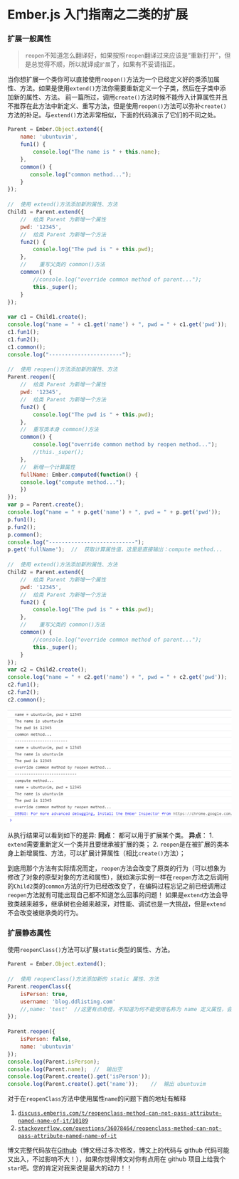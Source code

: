 # Ember.js 入门指南之二类的扩展

### 扩展一般属性

> `reopen`不知道怎么翻译好，如果按照`reopen`翻译过来应该是“重新打开”，但是总觉得不顺，所以就译成`扩展`了，如果有不妥请指正。

当你想扩展一个类你可以直接使用`reopen()`方法为一个已经定义好的类添加属性、方法。如果是使用`extend()`方法你需要重新定义一个子类，然后在子类中添加新的属性、方法。 前一篇所过，调用`create()`方法时候不能传入计算属性并且不推荐在此方法中新定义、重写方法，但是使用`reopen()`方法可以弥补`create()`方法的补足。与`extend()`方法非常相似，下面的代码演示了它们的不同之处。

```js
Parent = Ember.Object.extend({  
    name: 'ubuntuvim',
    fun1() {
        console.log("The name is " + this.name);
    },
    common() {
       console.log("common method..."); 
    }
});   

//  使用 extend()方法添加新的属性、方法
Child1 = Parent.extend({  
    //  给类 Parent 为新增一个属性
    pwd: '12345',
    //  给类 Parent 为新增一个方法
    fun2() {
        console.log("The pwd is " + this.pwd);
    },
    //    重写父类的 common()方法
    common() {
        //console.log("override common method of parent...");
        this._super();
    }
});

var c1 = Child1.create();  
console.log("name = " + c1.get('name') + ", pwd = " + c1.get('pwd'));  
c1.fun1();  
c1.fun2();  
c1.common();  
console.log("-----------------------");    

//  使用 reopen()方法添加新的属性、方法
Parent.reopen({  
    //  给类 Parent 为新增一个属性
    pwd: '12345',
    //  给类 Parent 为新增一个方法
    fun2() {
        console.log("The pwd is " + this.pwd);
    },
    //  重写类本身 common()方法
    common() {
        console.log("override common method by reopen method...");
        //this._super();
    },
    //  新增一个计算属性
    fullName: Ember.computed(function() {
    console.log("compute method...");
    })
});
var p = Parent.create();  
console.log("name = " + p.get('name') + ", pwd = " + p.get('pwd'));  
p.fun1();  
p.fun2();  
p.common();  
console.log("---------------------------");  
p.get('fullName');  //  获取计算属性值，这里是直接输出：compute method...

//  使用 extend()方法添加新的属性、方法
Child2 = Parent.extend({  
    //  给类 Parent 为新增一个属性
    pwd: '12345',
    //  给类 Parent 为新增一个方法
    fun2() {
        console.log("The pwd is " + this.pwd);
    },
    //    重写父类的 common()方法
    common() {
        //console.log("override common method of parent...");
        this._super();
    }
});    
var c2 = Child2.create();  
console.log("name = " + c2.get('name') + ", pwd = " + c2.get('pwd'));  
c2.fun1();  
c2.fun2();  
c2.common(); 
```

![执行结果](img/410e97bbd934eea61257c6c68b6ef614.jpg)

从执行结果可以看到如下的差异:
**同点**： 都可以用于扩展某个类。
**异点**：
1\. `extend`需要重新定义一个类并且要继承被扩展的类；
2\. `reopen`是在被扩展的类本身上新增属性、方法，可以扩展计算属性（相比`create()`方法）；

到底用那个方法有实际情况而定，`reopen`方法会改变了原类的行为（可以想象为修改了对象的原型对象的方法和属性），就如演示实例一样在`reopen`方法之后调用的`Child2`类的`common`方法的行为已经改改变了，在编码过程忘记之前已经调用过`reopen`方法就有可能出现自己都不知道怎么回事的问题！ 如果是`extend`方法会导致类越来越多，继承树也会越来越深，对性能、调试也是一大挑战，但是`extend`不会改变被继承类的行为。

### 扩展静态属性

使用`reopenClass()`方法可以扩展`static`类型的属性、方法。

```js
Parent = Ember.Object.extend();   

//  使用 reopenClass()方法添加新的 static 属性、方法
Parent.reopenClass({  
    isPerson: true,
    username: 'blog.ddlisting.com' 
    //,name: 'test'  //这里有点奇怪，不知道为何不能使用名称为 name 定义属性，会提示这个是自读属性，使用 username 却没问题！！估计 name 是这个方法的保留关键字
});

Parent.reopen({  
    isPerson: false,
    name: 'ubuntuvim'
});
console.log(Parent.isPerson);  
console.log(Parent.name);  //  输出空  
console.log(Parent.create().get('isPerson'));  
console.log(Parent.create().get('name'));    //  输出 ubuntuvim 
```

对于在`reopenClass`方法中使用属性`name`的问题下面的地址有解释

1.  [`discuss.emberjs.com/t/reopenclass-method-can-not-pass-attribute-named-name-of-it/10189`](http://discuss.emberjs.com/t/reopenclass-method-can-not-pass-attribute-named-name-of-it/10189)
2.  [`stackoverflow.com/questions/36078464/reopenclass-method-can-not-pass-attribute-named-name-of-it`](http://stackoverflow.com/questions/36078464/reopenclass-method-can-not-pass-attribute-named-name-of-it)

博文完整代码放在[Github](https://github.com/ubuntuvim/my_emberjs_code)（博文经过多次修改，博文上的代码与 github 代码可能又出入，不过影响不大！），如果你觉得博文对你有点用在 github 项目上给我个`star`吧。您的肯定对我来说是最大的动力！！
